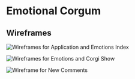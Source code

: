 # Emotional Corgum

## Wireframes

![Wireframes for Application and Emotions Index](https://www.dropbox.com/s/8tza2z1byvcwcjs/wireframe1.jpg?raw=1)

![Wireframes for Emotions and Corgi Show](https://www.dropbox.com/s/npbp58sufbxrx4c/wireframe2.jpg?raw=1)

![Wireframe for New Comments](https://www.dropbox.com/s/00nrlx600nrtaur/wireframe3.jpg?raw=1)
